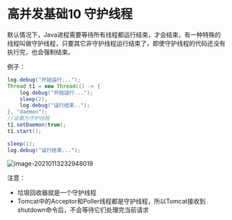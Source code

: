 # 高并发基础10 守护线程

默认情况下，Java进程需要等待所有线程都运行结束，才会结束，有一种特殊的线程叫做守护线程，只要其它非守护线程运行结束了，即使守护线程的代码还没有执行完，也会强制结束。

例子：

```java
log.debug("开始运行...");
Thread t1 = new Thread(() -> {
	log.debug("开始运行...");
	sleep(2);
	log.debug("运行结束..");
}, "daemon");
//设置为守护线程
t1.setDaemon(true);
t1.start();

sleep(1);
log.debug("运行结束...");
```

![image-20210113232948019](C:\Users\Auraros\AppData\Roaming\Typora\typora-user-images\image-20210113232948019.png)

注意：

- 垃圾回收器就是一个守护线程
- Tomcat中的Acceptor和Poller线程都是守护线程，所以Tomcat接收到shutdown命令后，不会等待它们处理完当前请求